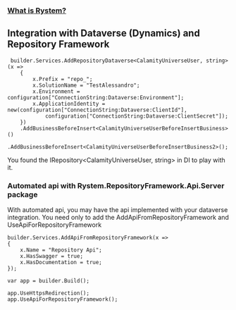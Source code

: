 ﻿### [What is Rystem?](https://github.com/KeyserDSoze/RystemV3)

## Integration with Dataverse (Dynamics) and Repository Framework

     builder.Services.AddRepositoryDataverse<CalamityUniverseUser, string>(x =>
        {
            x.Prefix = "repo_";
            x.SolutionName = "TestAlessandro";
            x.Environment = configuration["ConnectionString:Dataverse:Environment"];
            x.ApplicationIdentity = new(configuration["ConnectionString:Dataverse:ClientId"],
                configuration["ConnectionString:Dataverse:ClientSecret"]);
        })
        .AddBusinessBeforeInsert<CalamityUniverseUserBeforeInsertBusiness>()
        .AddBusinessBeforeInsert<CalamityUniverseUserBeforeInsertBusiness2>();

You found the IRepository<CalamityUniverseUser, string> in DI to play with it.

### Automated api with Rystem.RepositoryFramework.Api.Server package
With automated api, you may have the api implemented with your dataverse integration.
You need only to add the AddApiFromRepositoryFramework and UseApiForRepositoryFramework

    builder.Services.AddApiFromRepositoryFramework(x =>
    {
        x.Name = "Repository Api";
        x.HasSwagger = true;
        x.HasDocumentation = true;
    });

    var app = builder.Build();

    app.UseHttpsRedirection();
    app.UseApiForRepositoryFramework();
